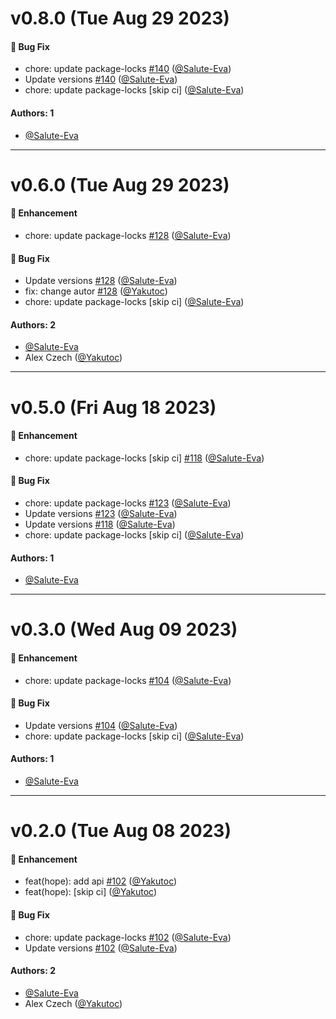 # v0.8.0 (Tue Aug 29 2023)

#### 🐛 Bug Fix

- chore: update package-locks [#140](https://github.com/PoligonSa/plasma-sandbox/pull/140) ([@Salute-Eva](https://github.com/Salute-Eva))
- Update versions [#140](https://github.com/PoligonSa/plasma-sandbox/pull/140) ([@Salute-Eva](https://github.com/Salute-Eva))
- chore: update package-locks \[skip ci\] ([@Salute-Eva](https://github.com/Salute-Eva))

#### Authors: 1

- [@Salute-Eva](https://github.com/Salute-Eva)

---

# v0.6.0 (Tue Aug 29 2023)

#### 🚀 Enhancement

- chore: update package-locks [#128](https://github.com/PoligonSa/plasma-sandbox/pull/128) ([@Salute-Eva](https://github.com/Salute-Eva))

#### 🐛 Bug Fix

- Update versions [#128](https://github.com/PoligonSa/plasma-sandbox/pull/128) ([@Salute-Eva](https://github.com/Salute-Eva))
- fix: change autor [#128](https://github.com/PoligonSa/plasma-sandbox/pull/128) ([@Yakutoc](https://github.com/Yakutoc))
- chore: update package-locks \[skip ci\] ([@Salute-Eva](https://github.com/Salute-Eva))

#### Authors: 2

- [@Salute-Eva](https://github.com/Salute-Eva)
- Alex Czech ([@Yakutoc](https://github.com/Yakutoc))

---

# v0.5.0 (Fri Aug 18 2023)

#### 🚀 Enhancement

- chore: update package-locks \[skip ci\] [#118](https://github.com/PoligonSa/plasma-sandbox/pull/118) ([@Salute-Eva](https://github.com/Salute-Eva))

#### 🐛 Bug Fix

- chore: update package-locks [#123](https://github.com/PoligonSa/plasma-sandbox/pull/123) ([@Salute-Eva](https://github.com/Salute-Eva))
- Update versions [#123](https://github.com/PoligonSa/plasma-sandbox/pull/123) ([@Salute-Eva](https://github.com/Salute-Eva))
- Update versions [#118](https://github.com/PoligonSa/plasma-sandbox/pull/118) ([@Salute-Eva](https://github.com/Salute-Eva))
- chore: update package-locks \[skip ci\] ([@Salute-Eva](https://github.com/Salute-Eva))

#### Authors: 1

- [@Salute-Eva](https://github.com/Salute-Eva)

---

# v0.3.0 (Wed Aug 09 2023)

#### 🚀 Enhancement

- chore: update package-locks [#104](https://github.com/PoligonSa/plasma-sandbox/pull/104) ([@Salute-Eva](https://github.com/Salute-Eva))

#### 🐛 Bug Fix

- Update versions [#104](https://github.com/PoligonSa/plasma-sandbox/pull/104) ([@Salute-Eva](https://github.com/Salute-Eva))
- chore: update package-locks \[skip ci\] ([@Salute-Eva](https://github.com/Salute-Eva))

#### Authors: 1

- [@Salute-Eva](https://github.com/Salute-Eva)

---

# v0.2.0 (Tue Aug 08 2023)

#### 🚀 Enhancement

- feat(hope): add api [#102](https://github.com/PoligonSa/plasma-sandbox/pull/102) ([@Yakutoc](https://github.com/Yakutoc))
- feat(hope): \[skip ci\] ([@Yakutoc](https://github.com/Yakutoc))

#### 🐛 Bug Fix

- chore: update package-locks [#102](https://github.com/PoligonSa/plasma-sandbox/pull/102) ([@Salute-Eva](https://github.com/Salute-Eva))
- Update versions [#102](https://github.com/PoligonSa/plasma-sandbox/pull/102) ([@Salute-Eva](https://github.com/Salute-Eva))

#### Authors: 2

- [@Salute-Eva](https://github.com/Salute-Eva)
- Alex Czech ([@Yakutoc](https://github.com/Yakutoc))
